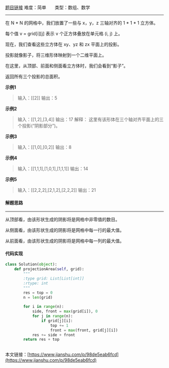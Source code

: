 [题目链接](https://leetcode-cn.com/problems/projection-area-of-3d-shapes/)
难度：简单         &nbsp;&nbsp;&nbsp;&nbsp;&nbsp;&nbsp;类型：数组、数学  
***
 在 N * N 的网格中，我们放置了一些与 x，y，z 三轴对齐的 1 * 1 * 1 立方体。

每个值 v = grid[i][j] 表示 v 个正方体叠放在单元格 (i, j) 上。

现在，我们查看这些立方体在 xy、yz 和 zx 平面上的投影。

投影就像影子，将三维形体映射到一个二维平面上。

在这里，从顶部、前面和侧面看立方体时，我们会看到“影子”。

返回所有三个投影的总面积。

 

 
**示例1**
> 输入：[[2]]
输出：5 

**示例2**
> 输入：[[1,2],[3,4]]
输出：17
解释：
这里有该形体在三个轴对齐平面上的三个投影(“阴影部分”)。

**示例3**
>输入：[[1,0],[0,2]]
输出：8

**示例4**
>输入：[[1,1,1],[1,0,1],[1,1,1]]
输出：14

**示例5**
>输入：[[2,2,2],[2,1,2],[2,2,2]]
输出：21

#### 解题思路
***
 从顶部看，由该形状生成的阴影将是网格中非零值的数目。

从侧面看，由该形状生成的阴影将是网格中每一行的最大值。

从前面看，由该形状生成的阴影将是网格中每一列的最大值。

 


#### 代码实现
```python
class Solution(object):
    def projectionArea(self, grid):
        """
        :type grid: List[List[int]]
        :rtype: int
        """
        res = top = 0
        n = len(grid)
         
        for i in range(n):
            side, front = max(grid[i]), 0
            for j in range(n):
                if grid[j][i]:
                    top += 1                
                    front = max(front, grid[j][i])
            res += side + front
        return res + top
            
```

本文链接：[https://www.jianshu.com/p/98de5eab6fcd](https://www.jianshu.com/p/98de5eab6fcd)
